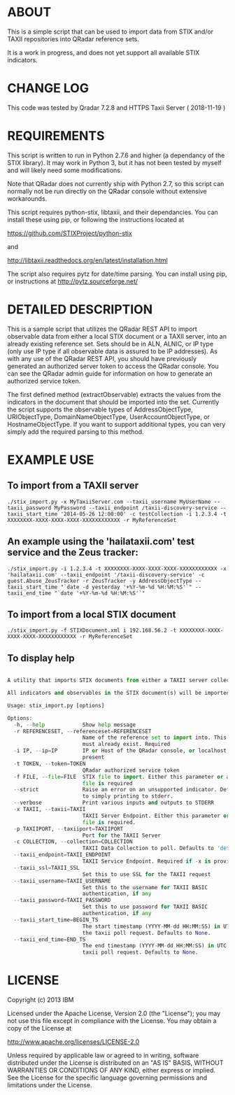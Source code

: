 ABOUT
=====
This is a simple script that can be used to import data from STIX and/or TAXII repositories into QRadar reference sets. 

It is a work in progress, and does not yet support all available STIX indicators.

CHANGE LOG
===========
This code was tested by Qradar 7.2.8 and HTTPS Taxii Server ( 2018-11-19 )

REQUIREMENTS
===========

This script is written to run in Python 2.7.6 and higher (a dependancy of the STIX library). It may work in Python 3, but it has not been tested by myself and will likely need some modifications. 

Note that QRadar does not currently ship with Python 2.7, so this script can normally not be run directly on the QRadar console without extensive workarounds.

This script requires python-stix, libtaxii, and their dependancies. You can install these using pip, or following the instructions located at 

   https://github.com/STIXProject/python-stix 

and

   http://libtaxii.readthedocs.org/en/latest/installation.html

The script also requires pytz for date/time parsing. You can install using pip, or instructions at http://pytz.sourceforge.net/

DETAILED DESCRIPTION
===========

This is a sample script that utilizes the QRadar REST API to import observable data from either 
a local STIX document or a TAXII server, into an already existing reference set. Sets should be in ALN, 
ALNIC, or IP type (only use IP type if all observable data is assured to be IP addresses). As with
any use of the QRadar REST API, you should have previously generated an authorized server token to
access the QRadar console. You can see the QRadar admin guide for information on how to generate an
authorized service token.

The first defined method (extractObservable) extracts the values from the indicators in the document that
should be imported into the set. Currently the script supports the observable types of AddressObjectType,
URIObjectType, DomainNameObjectType, UserAccountObjectType, or HostnameObjectType. If you want to support 
additional types, you can very simply add the required parsing to this method.

EXAMPLE USE
===========

To import from a TAXII server
-----------------------------
```./stix_import.py -x MyTaxiiServer.com --taxii_username MyUserName --taxii_password MyPassword --taxii_endpoint /taxii-discovery-service --taxii_start_time '2014-05-26 12:00:00' -c testCollection -i 1.2.3.4 -t XXXXXXXX-XXXX-XXXX-XXXX-XXXXXXXXXXXX -r MyReferenceSet```

An example using the 'hailataxii.com' test service and the Zeus tracker:
-----------------------------

```./stix_import.py -i 1.2.3.4 -t XXXXXXXX-XXXX-XXXX-XXXX-XXXXXXXXXXXX -x 'hailataxii.com' --taxii_endpoint '/taxii-discovery-service' -c guest.Abuse_ZeusTracker -r ZeusTracker -y AddressObjectType --taxii_start_time "`date -d yesterday '+%Y-%m-%d %H:%M:%S'`" --taxii_end_time "`date '+%Y-%m-%d %H:%M:%S'`"```

To import from a local STIX document
------------------------------------

```./stix_import.py -f STIXDocument.xml i 192.168.56.2 -t XXXXXXXX-XXXX-XXXX-XXXX-XXXXXXXXXXXX -r MyReferenceSet```

To display help
---------------

```./stix_import.py --help

A utility that imports STIX documents from either a TAXII server collection or a file.

All indicators and observables in the STIX document(s) will be imported into the specified reference set.

Usage: stix_import.py [options]

Options:
  -h, --help            Show help message
  -r REFERENCESET, --referenceset=REFERENCESET
                        Name of the reference set to import into. This set
                        must already exist. Required
  -i IP, --ip=IP        IP or Host of the QRadar console, or localhost if not
                        present
  -t TOKEN, --token=TOKEN
                        QRadar authorized service token
  -f FILE, --file=FILE  STIX file to import. Either this parameter or a STIX
                        file is required
  --strict              Raise an error on an unsupported indicator. Defaults
                        to simply printing to stderr.
  --verbose             Print various inputs and outputs to STDERR
  -x TAXII, --taxii=TAXII
                        TAXII Server Endpoint. Either this parameter or a STIX
                        file is required.
  -p TAXIIPORT, --taxiiport=TAXIIPORT
                        Port for the TAXII Server
  -c COLLECTION, --collection=COLLECTION
                        TAXII Data Collection to poll. Defaults to 'default'.
  --taxii_endpoint=TAXII_ENDPOINT
                        TAXII Service Endpoint. Required if -x is provided.
  --taxii_ssl=TAXII_SSL
                        Set this to use SSL for the TAXII request
  --taxii_username=TAXII_USERNAME
                        Set this to the username for TAXII BASIC
                        authentication, if any
  --taxii_password=TAXII_PASSWORD
                        Set this to use password for TAXII BASIC
                        authentication, if any
  --taxii_start_time=BEGIN_TS
                        The start timestamp (YYYY-MM-dd HH:MM:SS) in UTC for
                        the taxii poll request. Defaults to None.
  --taxii_end_time=END_TS
                        The end timestamp (YYYY-MM-dd HH:MM:SS) in UTC for the
                        taxii poll request. Defaults to None.
```

LICENSE
===========

Copyright (c) 2013 IBM

Licensed under the Apache License, Version 2.0 (the "License"); you may not use this file except in 
compliance with the License. You may obtain a copy of the License at

http://www.apache.org/licenses/LICENSE-2.0

Unless required by applicable law or agreed to in writing, software distributed under the License is 
distributed on an "AS IS" BASIS, WITHOUT WARRANTIES OR CONDITIONS OF ANY KIND, either express or implied. 
See the License for the specific language governing permissions and limitations under the License.
